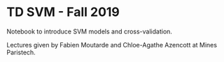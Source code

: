 # TD SVM - Fall 2019

Notebook to introduce SVM models and cross-validation.

Lectures given by Fabien Moutarde and Chloe-Agathe Azencott at Mines Paristech.
